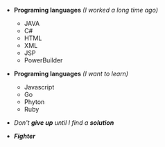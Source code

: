 * **Programing languages** *(I worked a long time ago)*
  * JAVA
  * C#
  * HTML
  * XML
  * JSP
  * PowerBuilder
* **Programing languages** *(I want to learn)*
  * Javascript
  * Go
  * Phyton
  * Ruby


* _Don't **give up** until I find a **solution**_
* _**Fighter**_
